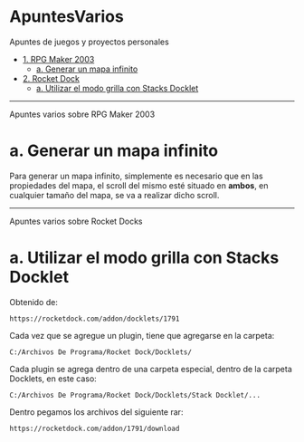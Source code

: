 # ApuntesVarios
Apuntes de juegos y proyectos personales

* [1. RPG Maker 2003](#1RPGMAKER2003)
	* [a. Generar un mapa infinito](#1aMAPAINFINITO)
* [2. Rocket Dock](#2ROCKETDOCK)
	* [a. Utilizar el modo grilla con Stacks Docklet](#2aSTACKDOCKLET)

---------------------------------------

<a name="1RPGMAKER2003" />

Apuntes varios sobre RPG Maker 2003

<a name="1aMAPAINFINITO" />

# a. Generar un mapa infinito

Para generar un mapa infinito, simplemente es necesario que en las propiedades del mapa, el scroll del mismo esté situado en **ambos**, en cualquier tamaño del mapa, se va a realizar dicho scroll.

---------------------------------------

<a name="2ROCKETDOCK" />

Apuntes varios sobre Rocket Docks

<a name="2aSTACKDOCKLET" />

# a. Utilizar el modo grilla con Stacks Docklet

Obtenido de:

	https://rocketdock.com/addon/docklets/1791

Cada vez que se agregue un plugin, tiene que agregarse en la carpeta:

	C:/Archivos De Programa/Rocket Dock/Docklets/

Cada plugin se agrega dentro de una carpeta especial, dentro de la carpeta Docklets, en este caso:

	C:/Archivos De Programa/Rocket Dock/Docklets/Stack Docklet/...

Dentro pegamos los archivos del siguiente rar:

	https://rocketdock.com/addon/1791/download


<a name="" />
<a name="" />
<a name="" />
<a name="" />
<a name="" />
<a name="" />
<a name="" />
<a name="" />
<a name="" />
<a name="" />
<a name="" />
<a name="" />
<a name="" />
<a name="" />
<a name="" />
<a name="" />
<a name="" />
<a name="" />
<a name="" />
<a name="" />
<a name="" />
<a name="" />
<a name="" />
<a name="" />
<a name="" />
<a name="" />
<a name="" />
<a name="" />
<a name="" />
<a name="" />
<a name="" />
<a name="" />
<a name="" />
<a name="" />
<a name="" />
<a name="" />
<a name="" />
<a name="" />
